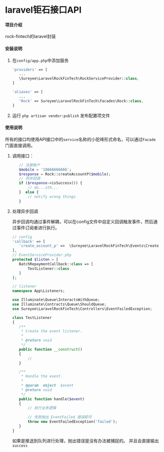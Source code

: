 # laravel钜石接口API

#### 项目介绍
rock-fintech的laravel封装


#### 安装说明

1. 在`config/app.php`中添加服务

    ```php
   'providers' => [
       ...
       \Sureyee\LaravelRockFinTech\RockServiceProvider::class,
   ]
    ```

    ```php
    'aliases' => [
       ...
       'Rock' => Sureyee\LaravelRockFinTech\Facades\Rock::class,
    ]
    ```
    
2. 运行 `php artisan vendor:publish` 发布配置项文件

#### 使用说明

所有的接口均使用API接口中的`service`名称的小驼峰形式命名，可以通过`Facade`门面直接调用。

1. 调用接口：

    ```php
       // 注册账户
       $mobile = '18666666666';
       $response = Rock::createAccountP($mobile);
       // 同步回调
       if ($response->isSuccess()) {
           // do...sth...
       }  else {
           // notify wrong things
       }
    ```
    
2. 处理异步回调

    异步回调均通过事件解耦，可以在config文件中自定义回调触发事件，然后通过事件订阅者进行执行。

    ```php
   // config
   'callback' => [
       'create_account_p' =>  \Sureyee\LaravelRockFinTech\Events\CreateAccountCallback::class,
   ],
    // EventServiceProvider.php
   protected $listen = [
       BatchRepaymentCallback::class => [
           TestListener::class
       ]
   ];

    // listener
   namespace App\Listeners;
   
   use Illuminate\Queue\InteractsWithQueue;
   use Illuminate\Contracts\Queue\ShouldQueue;
   use Sureyee\LaravelRockFinTech\Controllers\EventFailedException;
   
   class TestListener
   {
       /**
        * Create the event listener.
        *
        * @return void
        */
       public function __construct()
       {
           //
       }
   
       /**
        * Handle the event.
        *
        * @param  object  $event
        * @return void
        */
       public function handle($event)
       {
           // 执行业务逻辑
        
           // 失败抛出 EventFailed 错误即可
           throw new EventFailedException('failed');
       }
   }
    ```
    如果是推送到队列进行处理，抛出错误是没有办法被捕捉的。
    并且会直接输出`success`
    